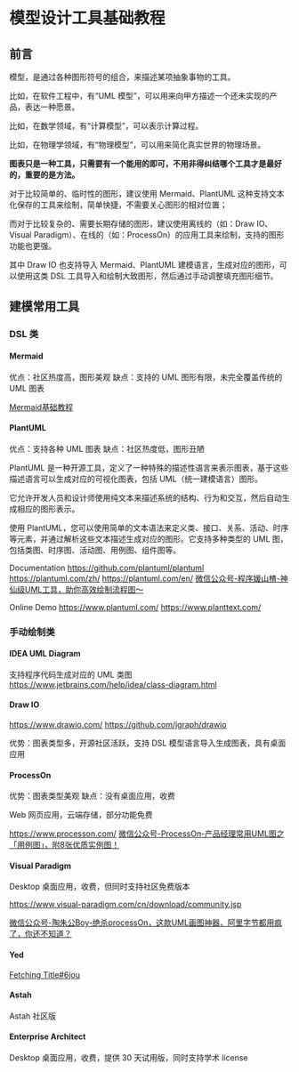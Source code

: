 # 模型设计工具基础教程

## 前言

模型，是通过各种图形符号的组合，来描述某项抽象事物的工具。

比如，在软件工程中，有“UML 模型”，可以用来向甲方描述一个还未实现的产品，表达一种愿景。

比如，在数学领域，有“计算模型”，可以表示计算过程。

比如，在物理学领域，有“物理模型”，可以用来简化真实世界的物理场景。

**图表只是一种工具，只需要有一个能用的即可，不用非得纠结哪个工具才是最好的，重要的是方法。**

对于比较简单的、临时性的图形，建议使用 Mermaid、PlantUML 这种支持文本化保存的工具来绘制，简单快捷，不需要关心图形的相对位置；

而对于比较复杂的、需要长期存储的图形，建议使用离线的（如：Draw IO、Visual Paradigm）、在线的（如：ProcessOn）的应用工具来绘制，支持的图形功能也更强。

其中 Draw IO 也支持导入 Mermaid、PlantUML 建模语言，生成对应的图形，可以使用这类 DSL 工具导入和绘制大致图形，然后通过手动调整填充图形细节。

## 建模常用工具

### DSL 类
#### Mermaid

优点：社区热度高，图形美观
缺点：支持的 UML 图形有限，未完全覆盖传统的 UML 图表

[Mermaid基础教程](work/methodology/Software-Engineering/Tools/Mermaid基础教程.md)
#### PlantUML

优点：支持各种 UML 图表
缺点：社区热度低，图形丑陋

PlantUML 是一种开源工具，定义了一种特殊的描述性语言来表示图表，基于这些描述语言可以生成对应的可视化图表，包括 UML（统一建模语言）图形。

它允许开发人员和设计师使用纯文本来描述系统的结构、行为和交互，然后自动生成相应的图形表示。

使用 PlantUML，您可以使用简单的文本语法来定义类、接口、关系、活动、时序等元素，并通过解析这些文本描述生成对应的图形。它支持多种类型的 UML 图，包括类图、时序图、活动图、用例图、组件图等。

Documentation
https://github.com/plantuml/plantuml
https://plantuml.com/zh/
https://plantuml.com/en/
[微信公众号-程序媛山楂-神仙级UML工具，助你高效绘制流程图～](https://mp.weixin.qq.com/s/qyE4dpiwqfBpMbwR6TH68Q)

Online Demo
https://www.plantuml.com/
https://www.planttext.com/

### 手动绘制类

#### IDEA UML Diagram

支持程序代码生成对应的 UML 类图
https://www.jetbrains.com/help/idea/class-diagram.html

#### Draw IO

https://www.drawio.com/
https://github.com/jgraph/drawio

优势：图表类型多，开源社区活跃，支持 DSL 模型语言导入生成图表，具有桌面应用

#### ProcessOn

优势：图表类型美观
缺点：没有桌面应用，收费

Web 网页应用，云端存储，部分功能免费

https://www.processon.com/
[微信公众号-ProcessOn-产品经理常用UML图之「用例图」，附8张优质实例图！](https://mp.weixin.qq.com/s/_ZmXacP3MYRLK_GwBnLWYw)

#### Visual Paradigm

Desktop 桌面应用，收费，但同时支持社区免费版本

https://www.visual-paradigm.com/cn/download/community.jsp

[微信公众号-陶朱公Boy-绝杀processOn，这款UML画图神器，阿里字节都用疯了，你还不知道？](https://mp.weixin.qq.com/s/WWqbBMS7-3TNGcOXLJ26KQ)

#### Yed

[Fetching Title#6jou](https://www.yworks.com/)
#### Astah

Astah 社区版

#### Enterprise Architect

Desktop 桌面应用，收费，提供 30 天试用版，同时支持学术 license